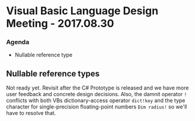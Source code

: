 # Visual Basic Language Design Meeting - 2017.08.30

### Agenda
* Nullable reference type

## Nullable reference types
Not ready yet. Revisit after the C# Prototype is released and we have more user feedback and concrete design decisions. Also, the damnit operator `!` conflicts with both VBs dictionary-access operator `dict!key` and the type character for single-precision floating-point numbers `Dim radius!` so we'll have to resolve that.
